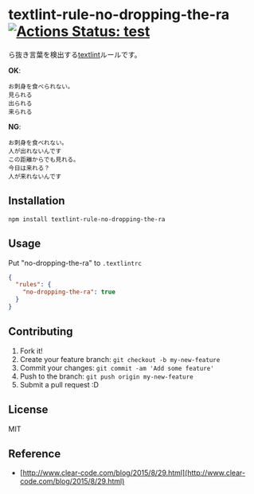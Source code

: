 # textlint-rule-no-dropping-the-ra [![Actions Status: test](https://github.com/textlint-ja/textlint-rule-no-dropping-the-ra/workflows/test/badge.svg)](https://github.com/textlint-ja/textlint-rule-no-dropping-the-ra/actions?query=workflow%3A"test")

ら抜き言葉を検出する[textlint](https://github.com/textlint/textlint "textlint")ルールです。

**OK**:

```
お刺身を食べられない。
見られる
出られる
来られる
```

**NG**:

```
お刺身を食べれない。
人が出れないんです
この距離からでも見れる。
今日は来れる？
人が来れないんです
```
## Installation

    npm install textlint-rule-no-dropping-the-ra

## Usage

Put "no-dropping-the-ra" to `.textlintrc`

```json
{
  "rules": {
    "no-dropping-the-ra": true
  }
}
```

## Contributing

1. Fork it!
2. Create your feature branch: `git checkout -b my-new-feature`
3. Commit your changes: `git commit -am 'Add some feature'`
4. Push to the branch: `git push origin my-new-feature`
5. Submit a pull request :D

## License

MIT

## Reference

- [http://www.clear-code.com/blog/2015/8/29.html](http://www.clear-code.com/blog/2015/8/29.html)
